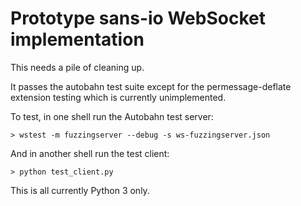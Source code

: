 Prototype sans-io WebSocket implementation
==========================================

This needs a pile of cleaning up.

It passes the autobahn test suite except for the permessage-deflate extension
testing which is currently unimplemented.

To test, in one shell run the Autobahn test server:

    > wstest -m fuzzingserver --debug -s ws-fuzzingserver.json

And in another shell run the test client:

    > python test_client.py

This is all currently Python 3 only.
